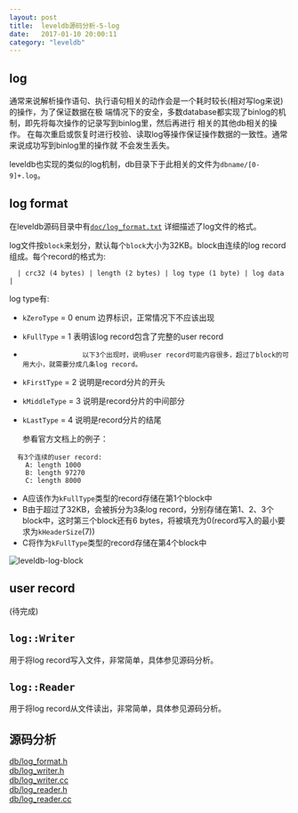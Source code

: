 ```yaml
---
layout: post
title:  leveldb源码分析-5-log
date:   2017-01-10 20:00:11
category: "leveldb"
---
```


## log

  通常来说解析操作语句、执行语句相关的动作会是一个耗时较长(相对写log来说)的操作，为了保证数据在极
  端情况下的安全，多数database都实现了binlog的机制，即先将每次操作的记录写到binlog里，然后再进行
  相关的其他db相关的操作。
  在每次重启或恢复时进行校验、读取log等操作保证操作数据的一致性。通常来说成功写到binlog里的操作就
  不会发生丢失。

  leveldb也实现的类似的log机制，db目录下于此相关的文件为`dbname/[0-9]+.log`。

## log format

  在leveldb源码目录中有[`doc/log_format.txt`](https://github.com/google/leveldb/blob/master/doc/log_format.txt)
  详细描述了log文件的格式。

  log文件按`block`来划分，默认每个`block`大小为32KB。block由连续的log record组成。每个record的格式为:

```
  | crc32 (4 bytes) | length (2 bytes) | log type (1 byte) | log data |
```

  log type有:

* `kZeroType` = 0    enum 边界标识，正常情况下不应该出现
* `kFullType` = 1    表明该log record包含了完整的user record
*                    以下3个出现时，说明user record可能内容很多，超过了block的可用大小，就需要分成几条log record。
* `kFirstType` = 2   说明是record分片的开头
* `kMiddleType` = 3  说明是record分片的中间部分
* `kLastType` = 4    说明是record分片的结尾

  参看官方文档上的例子：

```
  有3个连续的user record:
    A: length 1000
    B: length 97270
    C: length 8000
```

*  A应该作为`kFullType`类型的record存储在第1个block中
*  B由于超过了32KB，会被拆分为3条log record，分别存储在第1、2、3个block中，这时第三个block还有6 bytes，将被填充为0(record写入的最小要求为`kHeaderSize`(7))
*  C将作为`kFullType`类型的record存储在第4个block中

![leveldb-log-block](/images/posts/leveldb/leveldb-log-block.jpg)

## user record
  (待完成)

## `log::Writer`
  用于将log record写入文件，非常简单，具体参见源码分析。

## `log::Reader`
  用于将log record从文件读出，非常简单，具体参见源码分析。

## 源码分析

  [db/log_format.h](https://github.com/lrita/leveldb/blob/master/db/log_format.h)<br/>
  [db/log_writer.h](https://github.com/lrita/leveldb/blob/master/db/log_writer.h)<br/>
  [db/log_writer.cc](https://github.com/lrita/leveldb/blob/master/db/log_writer.cc)<br/>
  [db/log_reader.h](https://github.com/lrita/leveldb/blob/master/db/log_reader.h)<br/>
  [db/log_reader.cc](https://github.com/lrita/leveldb/blob/master/db/log_reader.cc)

